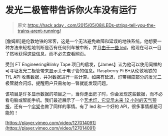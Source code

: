 # 发光二极管带告诉你火车没有运行

> 原文:[https://hack aday . com/2015/05/08/LEDs-strips-tell-you-the-trains-arent-running/](https://hackaday.com/2015/05/08/leds-strips-tell-you-the-trains-arent-running/)

[詹姆斯]是伦敦地铁的常客，这是一个无法避免故障和延误的地铁系统。他想要一种方法来轻松地判断是否有任何列车被中断，并且[由于一些 led](https://unop.uk/dev/train-disruption-indicator-with-a-blinky-tape-rgb-led-strip-and-raspberry-pi/)，他现在可以一目了然地获得这些信息，而不必先查看网页。

受到 FT EngineeringBlinky Tape 项目的启发，【James】认为他可以使用同样的可寻址发光二极管带来显示关于电子管的信息。Raspberry Pi B+从伦敦地铁的 TfL API 收集数据，并对数据进行一些计算。如果有延迟，灯带相应部分的发光二极管就会闪烁，提醒用户只需匆匆一瞥就能发现问题。

该项目是许多显示数据的项目之一，当你走出房子时，你会发现这些数据，而不必看电脑或智能手机。我们最近展示了一个[艺术灯，它显示未来 12 小时的天气预报](http://hackaday.com/2015/04/29/use-a-lamp-to-see-into-the-future/)，还有一个[伞架](http://hackaday.com/2012/11/15/an-umbrella-stand-that-tells-you-the-weather-forecast/)也做了同样的事情。有了 led 和一个好的 API，很多事情都是可能的！

[https://player.vimeo.com/video/127014091](https://player.vimeo.com/video/127014091)